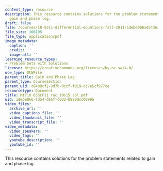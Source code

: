 ```yaml
---
content_type: resource
description: This resource contains solutions for the problem statements related to
  gain and phase log.
draft: false
file: /courses/18-03sc-differential-equations-fall-2011/1debe066ad54deafc032b880dcc0099a_MIT18_03SCF11_rec_10s15_sol.pdf
file_size: 166105
file_type: application/pdf
image_metadata:
  caption: ''
  credit: ''
  image-alt: ''
learning_resource_types:
- Problem Sets with Solutions
license: https://creativecommons.org/licenses/by-nc-sa/4.0/
ocw_type: OCWFile
parent_title: Gain and Phase Lag
parent_type: CourseSection
parent_uid: c8408cf2-8d7b-0ccf-f919-cc7e5cf977ce
resourcetype: Document
title: MIT18_03SCF11_rec_10s15_sol.pdf
uid: 1debe066-ad54-deaf-c032-b880dcc0099a
video_files:
  archive_url: ''
  video_captions_file: ''
  video_thumbnail_file: ''
  video_transcript_file: ''
video_metadata:
  video_speakers: ''
  video_tags: ''
  youtube_description: ''
  youtube_id: ''
---
```

This resource contains solutions for the problem statements related to gain and phase log.